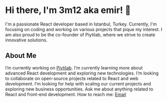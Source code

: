 # Hi there, I'm 3m12 aka emir! 👋

I'm a passionate React developer based in Istanbul, Turkey. Currently, I'm focusing on coding and working on various projects that pique my interest. I am also proud to be the co-founder of Piytilab, where we strive to create innovative solutions.

## About Me

I’m currently working on [Piytilab](https://www.piytilab.com/).
I’m currently learning more about advanced React development and exploring new technologies.
I’m looking to collaborate on open-source projects related to React and web development.
I’m looking for help with scaling our current projects and exploring new business opportunities.
Ask me about anything related to React and front-end development.
How to reach me: [Email](mailto:mgurbulakk@gmai.com)

